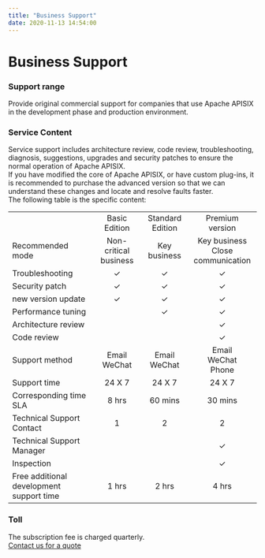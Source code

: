 ```yaml
---
title: "Business Support"
date: 2020-11-13 14:54:00
---
```

# Business Support  

### Support range
Provide original commercial support for companies that use Apache APISIX in the development phase and production environment.  

### Service Content
Service support includes architecture review, code review, troubleshooting, diagnosis, suggestions, upgrades and security patches to ensure the normal operation of Apache APISIX.  
If you have modified the core of Apache APISIX, or have custom plug-ins, it is recommended to purchase the advanced version so that we can understand these changes and locate and resolve faults faster.  
The following table is the specific content:  

|       |       |        |        |
| :-----| :----: | :----: | :----: |
|       | Basic Edition | Standard Edition | Premium version |
| Recommended mode | Non-critical business | Key business | Key business</br>Close communication  |
| Troubleshooting | ✓ | ✓ | ✓ |
| Security patch | ✓ | ✓ | ✓ |
| new version update | ✓ | ✓ | ✓ |
| Performance tuning |   | ✓ | ✓ |
| Architecture review |   |   | ✓ |
| Code review |   |   | ✓ |
| Support method | Email</br>WeChat | Email</br>WeChat | Email</br>WeChat</br>Phone |
| Support time | 24 X 7 | 24 X 7 | 24 X 7 |
| Corresponding time SLA | 8 hrs | 60 mins | 30 mins |
| Technical Support Contact | 1 | 2 | 2 |
| Technical Support Manager |   |   | ✓ |
| Inspection |   |   | 	✓ |
| Free additional development support time | 1 hrs | 2 hrs | 4 hrs |  

### Toll  
The subscription fee is charged quarterly.  
[Contact us for a quote](http://www3.apiseven.com/support-for-business-form/)
